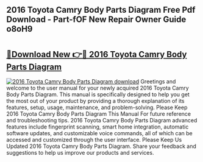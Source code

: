 ## 2016 Toyota Camry Body Parts Diagram Free Pdf Download - Part-fOF New Repair Owner Guide o8oH9

# <h2><a href="http://dfo6d9k.blite.top/?on=2016+Toyota+Camry+Body+Parts+Diagram">🔗Download New 👉🔴 2016 Toyota Camry Body Parts Diagram</a></h2>

[![2016 Toyota Camry Body Parts Diagram download](https://i.imgur.com/lujVjoI.png)](http://dfo6d9k.blite.top/?on=2016+Toyota+Camry+Body+Parts+Diagram)
Greetings and welcome to the user manual for your newly acquired 2016 Toyota Camry Body Parts Diagram. This manual is specifically designed to help you get the most out of your product by providing a thorough explanation of its features, setup, usage, maintenance, and problem-solving. Please Keep 2016 Toyota Camry Body Parts Diagram This Manual For future reference and troubleshooting tips. 2016 Toyota Camry Body Parts Diagram advanced features include fingerprint scanning, smart home integration, automatic software updates, and customizable voice commands, all of which can be accessed and customized through the user interface. Please Keep Us Updated 2016 Toyota Camry Body Parts Diagram. Share your feedback and suggestions to help us improve our products and services.
